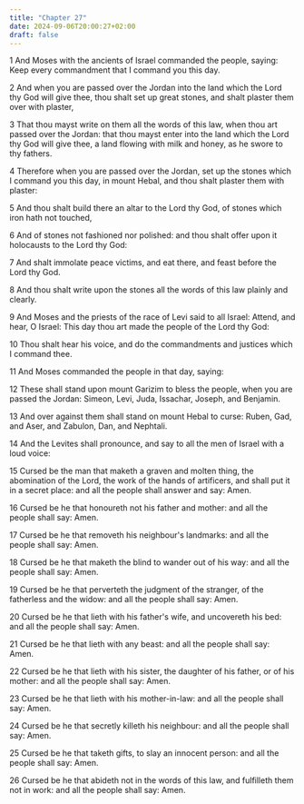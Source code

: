 ```yaml
---
title: "Chapter 27"
date: 2024-09-06T20:00:27+02:00
draft: false
---
```



1 And Moses with the ancients of Israel commanded the people, saying: Keep every commandment that I command you this day.

2 And when you are passed over the Jordan into the land which the Lord thy God will give thee, thou shalt set up great stones, and shalt plaster them over with plaster,

3 That thou mayst write on them all the words of this law, when thou art passed over the Jordan: that thou mayst enter into the land which the Lord thy God will give thee, a land flowing with milk and honey, as he swore to thy fathers.

4 Therefore when you are passed over the Jordan, set up the stones which I command you this day, in mount Hebal, and thou shalt plaster them with plaster:

5 And thou shalt build there an altar to the Lord thy God, of stones which iron hath not touched,

6 And of stones not fashioned nor polished: and thou shalt offer upon it holocausts to the Lord thy God:

7 And shalt immolate peace victims, and eat there, and feast before the Lord thy God.

8 And thou shalt write upon the stones all the words of this law plainly and clearly.

9 And Moses and the priests of the race of Levi said to all Israel: Attend, and hear, O Israel: This day thou art made the people of the Lord thy God:

10 Thou shalt hear his voice, and do the commandments and justices which I command thee.

11 And Moses commanded the people in that day, saying:

12 These shall stand upon mount Garizim to bless the people, when you are passed the Jordan: Simeon, Levi, Juda, Issachar, Joseph, and Benjamin.

13 And over against them shall stand on mount Hebal to curse: Ruben, Gad, and Aser, and Zabulon, Dan, and Nephtali.

14 And the Levites shall pronounce, and say to all the men of Israel with a loud voice:

15 Cursed be the man that maketh a graven and molten thing, the abomination of the Lord, the work of the hands of artificers, and shall put it in a secret place: and all the people shall answer and say: Amen.

16 Cursed be he that honoureth not his father and mother: and all the people shall say: Amen.

17 Cursed be he that removeth his neighbour's landmarks: and all the people shall say: Amen.

18 Cursed be he that maketh the blind to wander out of his way: and all the people shall say: Amen.

19 Cursed be he that perverteth the judgment of the stranger, of the fatherless and the widow: and all the people shall say: Amen.

20 Cursed be he that lieth with his father's wife, and uncovereth his bed: and all the people shall say: Amen.

21 Cursed be he that lieth with any beast: and all the people shall say: Amen.

22 Cursed be he that lieth with his sister, the daughter of his father, or of his mother: and all the people shall say: Amen.

23 Cursed be he that lieth with his mother-in-law: and all the people shall say: Amen.

24 Cursed be he that secretly killeth his neighbour: and all the people shall say: Amen.

25 Cursed be he that taketh gifts, to slay an innocent person: and all the people shall say: Amen.

26 Cursed be he that abideth not in the words of this law, and fulfilleth them not in work: and all the people shall say: Amen.

